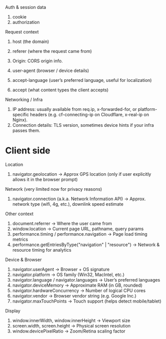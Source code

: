 
Auth & session data
1. cookie
2. authorization

Request context
1. host (the domain)
2. referer (where the request came from)
3. Origin: CORS origin info.

4. user-agent (browser / device details) 
5. accept-language (user’s preferred language, useful for localization)
6. accept (what content types the client accepts)

Networking / Infra
1. IP address: usually available from req.ip, x-forwarded-for, or platform-specific headers (e.g. cf-connecting-ip on Cloudflare, x-real-ip on Nginx).
2. Connection details: TLS version, sometimes device hints if your infra passes them.

# Client side

Location
1. navigator.geolocation → Approx GPS location (only if user explicitly allows it in the browser prompt)

Network (very limited now for privacy reasons)
1. navigator.connection (a.k.a. Network Information API) → Approx. network type (wifi, 4g, etc.), downlink speed estimate

Other context
1. document.referrer → Where the user came from
2. window.location → Current page URL, pathname, query params
3. performance.timing / performance.navigation → Page load timing metrics
4. performance.getEntriesByType("navigation" | "resource") → Network & resource timing for analytics


Device & Browser
1. navigator.userAgent -> Browser + OS signature
2. navigator.platform → OS family (Win32, MacIntel, etc.)
3. navigator.language / navigator.languages → User’s preferred languages
4. navigator.deviceMemory → Approximate RAM (in GB, rounded)
5. navigator.hardwareConcurrency → Number of logical CPU cores
6. navigator.vendor → Browser vendor string (e.g. Google Inc.)
7. navigator.maxTouchPoints → Touch support (helps detect mobile/tablet)

Display
1. window.innerWidth, window.innerHeight → Viewport size
2. screen.width, screen.height → Physical screen resolution
3. window.devicePixelRatio → Zoom/Retina scaling factor